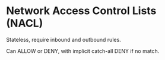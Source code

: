 # Network Access Control Lists (NACL)

Stateless, require inbound and outbound rules. 

Can ALLOW or DENY, with implicit catch-all DENY if no match. 